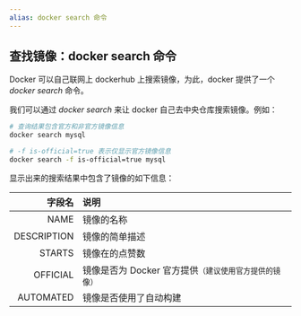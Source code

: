 ```yaml
---
alias: docker search 命令
---
```


## 查找镜像：docker search 命令

Docker 可以自己联网上 dockerhub 上搜索镜像，为此，docker 提供了一个 _docker search_ 命令。

我们可以通过 _docker search_ 来让 docker 自己去中央仓库搜索镜像。例如：

```bash
# 查询结果包含官方和非官方镜像信息
docker search mysql

# -f is-official=true 表示仅显示官方镜像信息
docker search -f is-official=true mysql
```

显示出来的搜索结果中包含了镜像的如下信息：

| 字段名      | 说明 |
| ----------: | :- |
| NAME        | 镜像的名称 |
| DESCRIPTION | 镜像的简单描述 |
| STARTS      | 镜像在的点赞数 |
| OFFICIAL    | 镜像是否为 Docker 官方提供<small>（建议使用官方提供的镜像）</small> |
| AUTOMATED   | 镜像是否使用了自动构建 |
